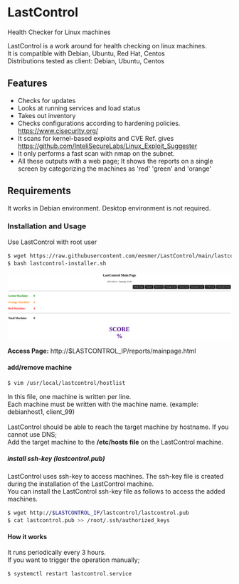 # LastControl
Health Checker for Linux machines

LastControl is a work around for health checking on linux machines.
<br> It is compatible with Debian, Ubuntu, Red Hat, Centos
<br> Distributions tested as client: Debian, Ubuntu, Centos

## Features
- Checks for updates
- Looks at running services and load status
- Takes out inventory
- Checks configurations according to hardening policies. https://www.cisecurity.org/
- It scans for kernel-based exploits and CVE Ref. gives https://github.com/InteliSecureLabs/Linux_Exploit_Suggester
- It only performs a fast scan with nmap on the subnet.
- All these outputs with a web page; It shows the reports on a single screen by categorizing the machines as 'red' 'green' and 'orange'

## Requirements
It works in Debian environment. Desktop environment is not required.

### Installation and Usage
Use LastControl with root user
```sh
$ wget https://raw.githubusercontent.com/eesmer/LastControl/main/lastcontrol-installer.sh
$ bash lastcontrol-installer.sh
```
![alt text](screenshot/LastControl_main_page.png "LastControl Main Page")

**Access Page:** http://$LASTCONTROL_IP/reports/mainpage.html

#### add/remove machine
```sh
$ vim /usr/local/lastcontrol/hostlist
```
In this file, one machine is written per line.<br>
Each machine must be written with the machine name.
(example: debianhost1, client_99) <br>
<br>
LastControl should be able to reach the target machine by hostname.
If you cannot use DNS;<br>
Add the target machine to the **/etc/hosts file** on the LastControl machine.

##### install ssh-key (lastcontrol.pub)
LastControl uses ssh-key to access machines. The ssh-key file is created during the installation of the LastControl machine.<br>
You can install the LastControl ssh-key file as follows to access the added machines.
```sh
$ wget http://$LASTCONTROL_IP/lastcontrol/lastcontrol.pub
$ cat lastcontrol.pub >> /root/.ssh/authorized_keys
```

#### How it works
It runs periodically every 3 hours.<br>
If you want to trigger the operation manually;<br>
```sh
$ systemctl restart lastcontrol.service
```

